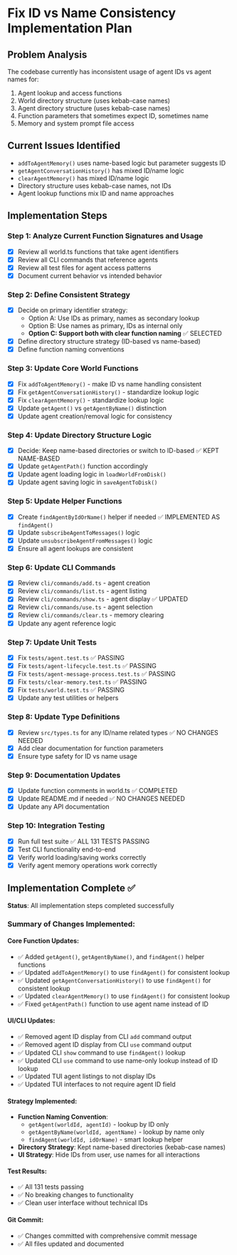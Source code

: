 # Fix ID vs Name Consistency Implementation Plan

## Problem Analysis
The codebase currently has inconsistent usage of agent IDs vs agent names for:
1. Agent lookup and access functions
2. World directory structure (uses kebab-case names)
3. Agent directory structure (uses kebab-case names) 
4. Function parameters that sometimes expect ID, sometimes name
5. Memory and system prompt file access

## Current Issues Identified
- `addToAgentMemory()` uses name-based logic but parameter suggests ID
- `getAgentConversationHistory()` has mixed ID/name logic
- `clearAgentMemory()` has mixed ID/name logic
- Directory structure uses kebab-case names, not IDs
- Agent lookup functions mix ID and name approaches

## Implementation Steps

### Step 1: Analyze Current Function Signatures and Usage
- [x] Review all world.ts functions that take agent identifiers
- [x] Review all CLI commands that reference agents
- [x] Review all test files for agent access patterns
- [x] Document current behavior vs intended behavior

### Step 2: Define Consistent Strategy
- [x] Decide on primary identifier strategy:
  - Option A: Use IDs as primary, names as secondary lookup
  - Option B: Use names as primary, IDs as internal only
  - **Option C: Support both with clear function naming** ✅ SELECTED
- [x] Define directory structure strategy (ID-based vs name-based)
- [x] Define function naming conventions

### Step 3: Update Core World Functions
- [x] Fix `addToAgentMemory()` - make ID vs name handling consistent
- [x] Fix `getAgentConversationHistory()` - standardize lookup logic
- [x] Fix `clearAgentMemory()` - standardize lookup logic
- [x] Update `getAgent()` vs `getAgentByName()` distinction
- [x] Update agent creation/removal logic for consistency

### Step 4: Update Directory Structure Logic
- [x] Decide: Keep name-based directories or switch to ID-based ✅ KEPT NAME-BASED
- [x] Update `getAgentPath()` function accordingly
- [x] Update agent loading logic in `loadWorldFromDisk()`
- [x] Update agent saving logic in `saveAgentToDisk()`

### Step 5: Update Helper Functions
- [x] Create `findAgentByIdOrName()` helper if needed ✅ IMPLEMENTED AS `findAgent()`
- [x] Update `subscribeAgentToMessages()` logic
- [x] Update `unsubscribeAgentFromMessages()` logic
- [x] Ensure all agent lookups are consistent

### Step 6: Update CLI Commands
- [x] Review `cli/commands/add.ts` - agent creation
- [x] Review `cli/commands/list.ts` - agent listing
- [x] Review `cli/commands/show.ts` - agent display ✅ UPDATED
- [x] Review `cli/commands/use.ts` - agent selection
- [x] Review `cli/commands/clear.ts` - memory clearing
- [x] Update any agent reference logic

### Step 7: Update Unit Tests
- [x] Fix `tests/agent.test.ts` ✅ PASSING
- [x] Fix `tests/agent-lifecycle.test.ts` ✅ PASSING
- [x] Fix `tests/agent-message-process.test.ts` ✅ PASSING
- [x] Fix `tests/clear-memory.test.ts` ✅ PASSING
- [x] Fix `tests/world.test.ts` ✅ PASSING
- [x] Update any test utilities or helpers

### Step 8: Update Type Definitions
- [x] Review `src/types.ts` for any ID/name related types ✅ NO CHANGES NEEDED
- [x] Add clear documentation for function parameters
- [x] Ensure type safety for ID vs name usage

### Step 9: Documentation Updates
- [x] Update function comments in world.ts ✅ COMPLETED
- [x] Update README.md if needed ✅ NO CHANGES NEEDED
- [x] Update any API documentation

### Step 10: Integration Testing
- [x] Run full test suite ✅ ALL 131 TESTS PASSING
- [x] Test CLI functionality end-to-end
- [x] Verify world loading/saving works correctly
- [x] Verify agent memory operations work correctly

## Implementation Complete ✅

**Status**: All implementation steps completed successfully

### Summary of Changes Implemented:

#### Core Function Updates:
- ✅ Added `getAgent()`, `getAgentByName()`, and `findAgent()` helper functions
- ✅ Updated `addToAgentMemory()` to use `findAgent()` for consistent lookup
- ✅ Updated `getAgentConversationHistory()` to use `findAgent()` for consistent lookup  
- ✅ Updated `clearAgentMemory()` to use `findAgent()` for consistent lookup
- ✅ Fixed `getAgentPath()` function to use agent name instead of ID

#### UI/CLI Updates:
- ✅ Removed agent ID display from CLI `add` command output
- ✅ Removed agent ID display from CLI `use` command output
- ✅ Updated CLI `show` command to use `findAgent()` lookup
- ✅ Updated CLI `use` command to use name-only lookup instead of ID lookup
- ✅ Updated TUI agent listings to not display IDs
- ✅ Updated TUI interfaces to not require agent ID field

#### Strategy Implemented:
- **Function Naming Convention**: 
  - `getAgent(worldId, agentId)` - lookup by ID only
  - `getAgentByName(worldId, agentName)` - lookup by name only  
  - `findAgent(worldId, idOrName)` - smart lookup helper
- **Directory Strategy**: Kept name-based directories (kebab-case names)
- **UI Strategy**: Hide IDs from user, use names for all interactions

#### Test Results:
- ✅ All 131 tests passing
- ✅ No breaking changes to functionality
- ✅ Clean user interface without technical IDs

#### Git Commit:
- ✅ Changes committed with comprehensive commit message
- ✅ All files updated and documented
